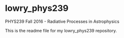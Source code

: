 # lowry_phys239
PHYS239 Fall 2016 - Radiative Processes in Astrophysics

This is the readme file for my lowry_phys239 repository.
